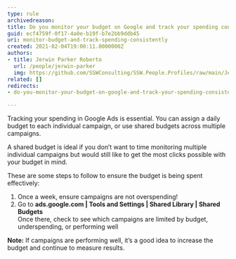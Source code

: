 ```yaml
---
type: rule
archivedreason: 
title: Do you monitor your budget on Google and track your spending consistently?
guid: ecf4759f-0f17-4a0e-b19f-b7e2bb9ddb45
uri: monitor-budget-and-track-spending-consistently
created: 2021-02-04T19:00:11.0000000Z
authors:
- title: Jerwin Parker Roberto
  url: /people/jerwin-parker
  img: https://github.com/SSWConsulting/SSW.People.Profiles/raw/main/Jerwin-Parker/Images/Jerwin-Parker-Profile.jpg
related: []
redirects:
- do-you-monitor-your-budget-on-google-and-track-your-spending-consistently

---
```


Tracking your spending in Google Ads is essential. You can assign a daily budget to each individual campaign, or use shared budgets across multiple campaigns.

<!--endintro-->

A shared budget is ideal if you don’t want to time monitoring multiple individual campaigns but would still like to get the most clicks possible with your budget in mind.

These are some steps to follow to ensure the budget is being spent effectively:

1. Once a week, ensure campaigns are not overspending!
2. Go to **ads.google.com | Tools and Settings | Shared Library | Shared Budgets**   
   Once there, check to see which campaigns are limited by budget, underspending, or performing well

**Note:** If campaigns are performing well, it’s a good idea to increase the budget and continue to measure results. 
